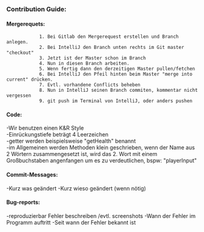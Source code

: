 <h3>Contribution Guide: </h3>

<h4>Mergerequets: </h4>

                1. Bei Gitlab den Mergerequest erstellen und Branch anlegen. 
                2. Bei IntelliJ den Branch unten rechts im Git master "checkout"
        		3. Jetzt ist der Master schon im Branch
        	    4. Nun in diesen Branch arbeiten.
	        	5. Wenn fertig dann den derzeitigen Master pullen/fetchen
	        	6. Bei IntelliJ den Pfeil hinten beim Master "merge into current" drücken.
	        	7. Evtl. vorhandene Conflicts beheben
        		8. Nun in IntelliJ seinen Branch commiten, kommentar nicht vergessen
	        	9. git push im Terminal von IntelliJ, oder anders pushen
	        	
		
<h4>Code: </h4>	
        -Wir benutzen einen K&R Style <br>
    	-Einrückungstiefe beträgt 4 Leerzeichen <br>
    	-getter werden beispielsweise "getHealth" benannt <br>
    	-im Allgemeinen werden Methoden klein geschrieben, wenn der Name aus 2 	Wörtern zusammengesetzt ist, 
    	wird das 2. Wort mit einem Großbuchstaben 	angenfangen um es zu verdeutlichen, bspw: "playerInput"
    	
<h4>Commit-Messages: </h4>   
        -Kurz was geändert
        -Kurz wieso geändert (wenn nötig)
                   
<h4>Bug-reports: </h4>
        -reproduzierbar Fehler beschreiben /evtl. screenshots 
	    -Wann der Fehler im Programm auftritt
	    -Seit wann der Fehler bekannt ist